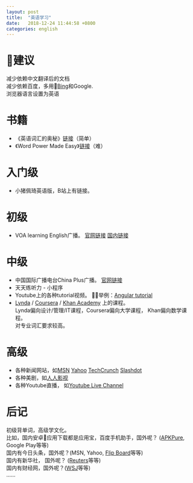 ```yaml
---
layout: post
title:  "英语学习"
date:   2018-12-24 11:44:58 +0800
categories: english
---  
```


# 建议  
减少依赖中文翻译后的文档  
减少依赖百度，多用[Bing](https://bing.com/search?q=&FORM=HPCNEN&setmkt=en-us&setlang=en-us&ensearch=1)和Google.  
浏览器语言设置为英语  

# 书籍  
- 《英语词汇的奥秘》[链接](https://www.amazon.cn/dp/B01HPQRRYS/)（简单）  
- 《Word Power Made Easy》[链接](https://www.amazon.cn/dp/110187385X/)（难）  

# 入门级  
- 小猪佩琦英语版，B站上有链接。  

# 初级  
- VOA learning English广播。
[官网链接](https://learningenglish.voanews.com/z/1689)
[国内链接](http://www.51voa.com/VOA_Special_English/)  

# 中级  
- 中国国际广播电台China Plus广播。
[官网链接](http://chinaplus.cri.cn/radio/index.html)  
- 天天练听力 - 小程序  
- Youtube上的各种tutorial视频。
举例：[Angular tutorial](https://www.youtube.com/results?search_query=angular+tutorial)  
- [Lynda](https://www.lynda.com/Web-Development-training-tutorials/1471-0.html) / 
[Coursera](https://www.coursera.org/) / 
[Khan Academy](https://www.khanacademy.org/)
上的课程。   
Lynda偏向设计/管理/IT课程，Coursera偏向大学课程， Khan偏向数学课程。  
对专业词汇要求较高。    

# 高级  
- 各种新闻网站，如[MSN](https://www.msn.com/en-US/)
[Yahoo](https://www.yahoo.com/)
[TechCrunch](https://techcrunch.com/)
[Slashdot](https://slashdot.org/)  
- 各种美剧，如[人人影视](http://www.zimuzu.tv/)  
- 各种Youtube直播， 如[Youtube Live Channel](https://www.youtube.com/playlist?list=PLU12uITxBEPE7haAGBWBPQAZw9tqnOMpE)

# 后记
初级背单词，高级学文化。  
比如，国内安卓应用下载都是应用宝，百度手机助手，国外呢？ ([APKPure](https://apkpure.com/), Google Play等等)  
国内有今日头条，国外呢？(MSN, Yahoo, [Flip Board](https://flipboard.com/)等等)  
国内有新华社， 国外呢？ ([Reuters](http://www.reuters.com/)等等)  
国内有财经网，国外呢？([WSJ](https://www.wsj.com/)等等)  
……  
